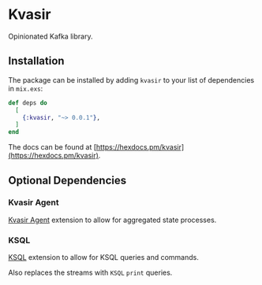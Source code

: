 # Kvasir

Opinionated Kafka library.

## Installation

The package can be installed by adding `kvasir`
to your list of dependencies in `mix.exs`:

```elixir
def deps do
  [
    {:kvasir, "~> 0.0.1"},
  ]
end
```

The docs can be found at [https://hexdocs.pm/kvasir](https://hexdocs.pm/kvasir).

## Optional Dependencies
### Kvasir Agent

[Kvasir Agent](https://github.com/IanLuites/kvasir_agent)
extension to allow for aggregated state processes.

### KSQL

[KSQL](https://github.com/IanLuites/ksql)
extension to allow for KSQL queries and commands.

Also replaces the streams with `KSQL` `print` queries.
